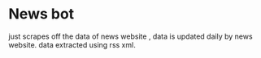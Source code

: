 # News bot
just scrapes off the data of news website , data is updated daily by news website. 
data extracted using rss xml.
